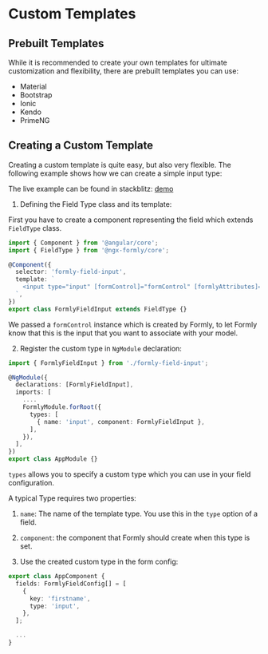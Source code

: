 # Custom Templates

## Prebuilt Templates

While it is recommended to create your own templates for ultimate customization and flexibility,
there are prebuilt templates you can use:

  - Material
  - Bootstrap
  - Ionic
  - Kendo
  - PrimeNG


## Creating a Custom Template

Creating a custom template is quite easy, but also very flexible. The following example shows how we can create a simple input type:

The live example can be found in stackblitz: [demo](https://stackblitz.com/edit/ngx-formly-custom-template)

1. Defining the Field Type class and its template:

  First you have to create a component representing the field which extends `FieldType` class.

  ```typescript
  import { Component } from '@angular/core';
  import { FieldType } from '@ngx-formly/core';

  @Component({
    selector: 'formly-field-input',
    template: `
      <input type="input" [formControl]="formControl" [formlyAttributes]="field">
    `,
  })
  export class FormlyFieldInput extends FieldType {}
  ```

  We passed a `formControl` instance which is created by Formly, to let Formly know that this is the input that you want to associate with your model.

2. Register the custom type in `NgModule` declaration:

  ```typescript
  import { FormlyFieldInput } from './formly-field-input';

  @NgModule({
    declarations: [FormlyFieldInput],
    imports: [
      ....
      FormlyModule.forRoot({
        types: [
          { name: 'input', component: FormlyFieldInput },
        ],
      }),
    ],
  })
  export class AppModule {}
  ```

  `types` allows you to specify a custom type which you can use in your field configuration.

  A typical Type requires two properties:

  1. `name`: The name of the template type. You use this in the `type` option of a field.
  2. `component`: the component that Formly should create when this type is set.

3. Use the created custom type in the form config:

  ```typescript
  export class AppComponent {
    fields: FormlyFieldConfig[] = [
      {
        key: 'firstname',
        type: 'input',
      },
    ];

    ...
  }
  ```
